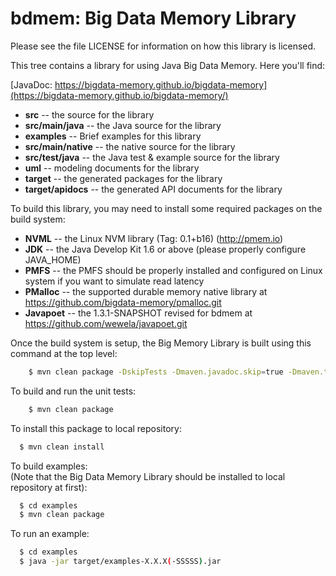 bdmem: Big Data Memory Library
================================


Please see the file LICENSE for information on how this library is licensed.


This tree contains a library for using Java Big Data Memory.
Here you'll find:

[JavaDoc: https://bigdata-memory.github.io/bigdata-memory](https://bigdata-memory.github.io/bigdata-memory/)

* **src** -- the source for the library
* **src/main/java** -- the Java source for the library
* **examples** -- Brief examples for this library
* **src/main/native** -- the native source for the library
* **src/test/java** -- the Java test & example source for the library
* **uml** -- modeling documents for the library
* **target** -- the generated packages for the library
* **target/apidocs** -- the generated API documents for the library


To build this library, you may need to install some required packages on the build system:


* **NVML** -- the Linux NVM library (Tag: 0.1+b16) (http://pmem.io)
* **JDK** -- the Java Develop Kit 1.6 or above (please properly configure JAVA_HOME)
* **PMFS** -- the PMFS should be properly installed and configured on Linux system if you want to simulate read latency
* **PMalloc** -- the supported durable memory native library at https://github.com/bigdata-memory/pmalloc.git
* **Javapoet** -- the 1.3.1-SNAPSHOT revised for bdmem at https://github.com/wewela/javapoet.git


Once the build system is setup, the Big Memory Library is built using this command at the top level:
```bash
	$ mvn clean package -DskipTests -Dmaven.javadoc.skip=true -Dmaven.test.skip=true
```


To build and run the unit tests:
```bash
	$ mvn clean package
```


To install this package to local repository:
```bash
  $ mvn clean install
```


To build examples:  
(Note that the Big Data Memory Library should be installed to local repository at first):
```bash
  $ cd examples
  $ mvn clean package
```


To run an example:
```bash
  $ cd examples
  $ java -jar target/examples-X.X.X(-SSSSS).jar
```

